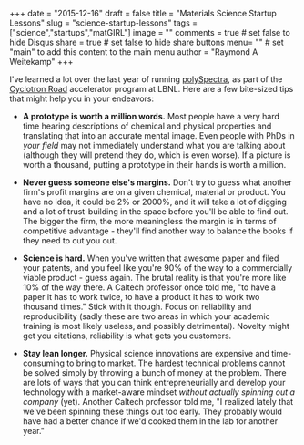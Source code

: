 +++
date = "2015-12-16"
draft = false
title = "Materials Science Startup Lessons"
slug = "science-startup-lessons"
tags = ["science","startups","matGIRL"]
image = ""
comments = true	# set false to hide Disqus
share = true	# set false to hide share buttons
menu= ""		# set "main" to add this content to the main menu
author = "Raymond A Weitekamp"
+++

I've learned a lot over the last year of running [polySpectra](polyspectra.com), as part of the [Cyclotron Road](cyclotronroad.org) accelerator program at LBNL. Here are a few bite-sized tips that might help you in your endeavors:

* **A prototype is worth a million words.** Most people have a very hard time hearing descriptions of chemical and physical properties and translating that into an accurate mental image. Even people with PhDs in *your field* may not immediately understand what you are talking about (although they will pretend they do, which is even worse). If a picture is worth a thousand, putting a prototype in their hands is worth a million.

* **Never guess someone else's margins.** Don't try to guess what another firm's profit margins are on a given chemical, material or product. You have no idea, it could be 2% or 2000%, and it will take a lot of digging and a lot of trust-building in the space before you'll be able to find out. The bigger the firm, the more meaningless the margin is in terms of competitive advantage - they'll find another way to balance the books if they need to cut you out.

* **Science is hard.**  When you've written that awesome paper and filed your patents, and you feel like you're 90% of the way to a commercially viable product - guess again. The brutal reality is that you're more like 10% of the way there. A Caltech professor once told me, "to have a paper it has to work twice, to have a product it has to work two thousand times." Stick with it though. Focus on reliability and reproducibility (sadly these are two areas in which your academic training is most likely useless, and possibly detrimental). Novelty might get you citations, reliability is what gets you customers.

* **Stay lean longer.** Physical science innovations are expensive and time-consuming to bring to market. The hardest technical problems cannot be solved simply by throwing a bunch of money at the problem. There are lots of ways that you can think entrepreneurially and develop your technology with a market-aware mindset *without actually spinning out a company* (yet). Another Caltech professor told me, "I realized lately that we've been spinning these things out too early. They probably would have had a better chance if we'd cooked them in the lab for another year."